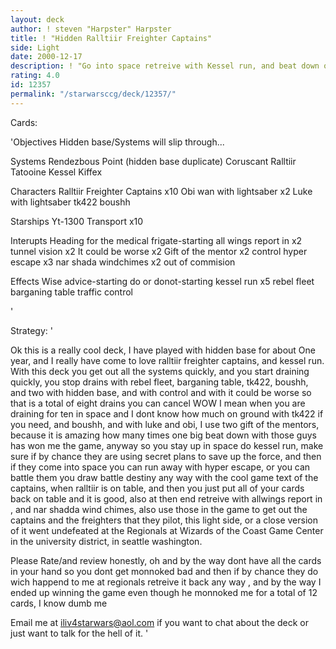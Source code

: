```yaml
---
layout: deck
author: ! steven "Harpster" Harpster
title: ! "Hidden Ralltiir Freighter Captains"
side: Light
date: 2000-12-17
description: ! "Go into space retreive with Kessel run, and beat down on the ground with luke and obi, and block drains with tk422, and boushh."
rating: 4.0
id: 12357
permalink: "/starwarsccg/deck/12357/"
---
```

Cards: 

'Objectives
Hidden base/Systems will slip through...

Systems
Rendezbous Point
(hidden base duplicate)
Coruscant
Ralltiir
Tatooine
Kessel
Kiffex

Characters
Ralltiir Freighter Captains x10
Obi wan with lightsaber x2
Luke with lightsaber
tk422
boushh

Starships
Yt-1300 Transport x10

Interupts
Heading for the medical frigate-starting
all wings report in x2
tunnel vision x2
It could be worse x2
Gift of the mentor x2
control
hyper escape x3
nar shada windchimes x2
out of commision

Effects
Wise advice-starting
do or donot-starting
kessel run x5
rebel fleet
barganing table
traffic control

'

Strategy: '

Ok this is a really cool deck, I have played with hidden base for about One year, and I really have come to love ralltiir freighter captains, and kessel run. With this deck you get out all the systems quickly, and you start draining quickly, you stop drains with rebel fleet, barganing table, tk422, boushh, and two with hidden base, and with control and with it could be worse so that is a total of eight drains you can cancel WOW I mean when you are draining for ten in space and I dont know how much on ground with tk422 if you need, and boushh, and with luke and obi, I use two gift of the mentors, because it is amazing how many times one big beat down with those guys has won me the game, anyway so you stay up in space do kessel run, make sure if by chance they are using secret plans to save up the force, and then if they come into space you can run away with hyper escape, or you can battle them you draw battle destiny any way with the cool game text of the captains, when ralltiir is on table, and then you just put all of your cards back on table and it is good, also at then end retreive with allwings report in , and nar shadda wind chimes, also use those in the game to get out the captains and the freighters that they pilot, this light side, or a close version of it went undefeated at the Regionals at Wizards of the Coast Game Center in the university district, in seattle washington.

Please Rate/and review honestly, oh and by the way dont have all the cards in your hand so you dont get monnoked bad and then if by chance they do wich happend to me at regionals retreive it back any way , and by the way I ended up winning the game even though he monnoked me for a total of 12 cards, I know dumb me

Email me at iliv4starwars@aol.com
if you want to chat about the deck or just want to talk for the hell of it. '
